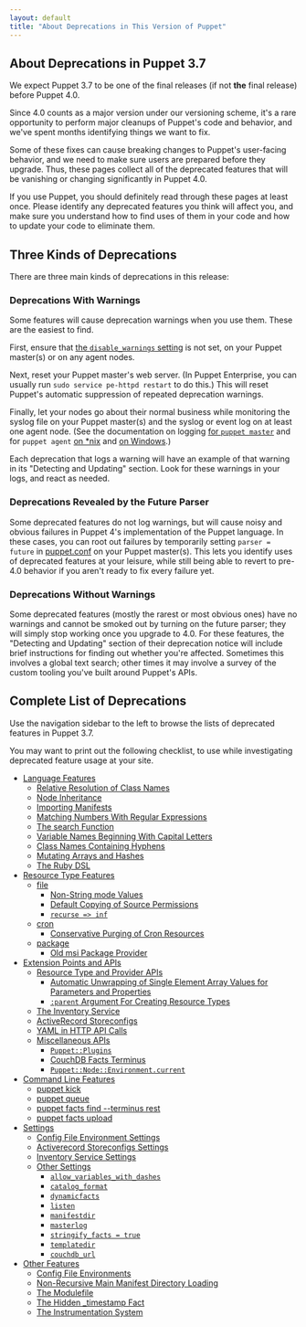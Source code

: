 ```yaml
---
layout: default
title: "About Deprecations in This Version of Puppet"
---
```


[puppet.conf]: ./config_file_main.html

## About Deprecations in Puppet 3.7

We expect Puppet 3.7 to be one of the final releases (if not **the** final release) before Puppet 4.0.

Since 4.0 counts as a major version under our versioning scheme, it's a rare opportunity to perform major cleanups of Puppet's code and behavior, and we've spent months identifying things we want to fix.

Some of these fixes can cause breaking changes to Puppet's user-facing behavior, and we need to make sure users are prepared before they upgrade. Thus, these pages collect all of the deprecated features that will be vanishing or changing significantly in Puppet 4.0.

If you use Puppet, you should definitely read through these pages at least once. Please identify any deprecated features you think will affect you, and make sure you understand how to find uses of them in your code and how to update your code to eliminate them.


## Three Kinds of Deprecations

There are three main kinds of deprecations in this release:

### Deprecations With Warnings

Some features will cause deprecation warnings when you use them. These are the easiest to find.

First, ensure that [the `disable_warnings` setting](/references/3.7.latest/configuration.html#disablewarnings) is not set, on your Puppet master(s) or on any agent nodes.

Next, reset your Puppet master's web server. (In Puppet Enterprise, you can usually run `sudo service pe-httpd restart` to do this.) This will reset Puppet's automatic suppression of repeated deprecation warnings.

Finally, let your nodes go about their normal business while monitoring the syslog file on your Puppet master(s) and the syslog or event log on at least one agent node. (See the documentation on logging [for `puppet master`](./services_master_rack.html#logging) and for `puppet agent` [on \*nix](./services_agent_unix.html#logging) and [on Windows](./services_agent_windows.html#logging).)

Each deprecation that logs a warning will have an example of that warning in its "Detecting and Updating" section. Look for these warnings in your logs, and react as needed.

### Deprecations Revealed by the Future Parser

Some deprecated features do not log warnings, but will cause noisy and obvious failures in Puppet 4's implementation of the Puppet language. In these cases, you can root out failures by temporarily setting `parser = future` in [puppet.conf][] on your Puppet master(s). This lets you identify uses of deprecated features at your leisure, while still being able to revert to pre-4.0 behavior if you aren't ready to fix every failure yet.

### Deprecations Without Warnings

Some deprecated features (mostly the rarest or most obvious ones) have no warnings and cannot be smoked out by turning on the future parser; they will simply stop working once you upgrade to 4.0. For these features, the "Detecting and Updating" section of their deprecation notice will include brief instructions for finding out whether you're affected. Sometimes this involves a global text search; other times it may involve a survey of the custom tooling you've built around Puppet's APIs.

## Complete List of Deprecations

Use the navigation sidebar to the left to browse the lists of deprecated features in Puppet 3.7.

You may want to print out the following checklist, to use while investigating deprecated feature usage at your site.


* [Language Features](./deprecated_language.html)
    * [Relative Resolution of Class Names](./deprecated_language.html#relative-resolution-of-class-names)
    * [Node Inheritance](./deprecated_language.html#node-inheritance)
    * [Importing Manifests](./deprecated_language.html#importing-manifests)
    * [Matching Numbers With Regular Expressions](./deprecated_language.html#matching-numbers-with-regular-expressions)
    * [The search Function](./deprecated_language.html#the-search-function)
    * [Variable Names Beginning With Capital Letters](./deprecated_language.html#variable-names-beginning-with-capital-letters)
    * [Class Names Containing Hyphens](./deprecated_language.html#class-names-containing-hyphens)
    * [Mutating Arrays and Hashes](./deprecated_language.html#mutating-arrays-and-hashes)
    * [The Ruby DSL](./deprecated_language.html#the-ruby-dsl)
* [Resource Type Features](./deprecated_resource.html)
    * [file](./deprecated_resource.html#file)
        * [Non-String mode Values](./deprecated_resource.html#non-string-mode-values)
        * [Default Copying of Source Permissions](./deprecated_resource.html#default-copying-of-source-permissions)
        * [`recurse => inf`](./deprecated_resource.html#recurse--inf)
    * [cron](./deprecated_resource.html#cron)
        * [Conservative Purging of Cron Resources](./deprecated_resource.html#conservative-purging-of-cron-resources)
    * [package](./deprecated_resource.html#package)
        * [Old msi Package Provider](./deprecated_resource.html#old-msi-package-provider)
* [Extension Points and APIs](./deprecated_api.html)
    * [Resource Type and Provider APIs](./deprecated_api.html#resource-type-and-provider-apis)
        * [Automatic Unwrapping of Single Element Array Values for Parameters and Properties](./deprecated_api.html#automatic-unwrapping-of-single-element-array-values-for-parameters-and-properties)
        * [`:parent` Argument For Creating Resource Types](./deprecated_api.html#parent-argument-for-creating-resource-types)
    * [The Inventory Service](./deprecated_api.html#the-inventory-service)
    * [ActiveRecord Storeconfigs](./deprecated_api.html#activerecord-storeconfigs)
    * [YAML in HTTP API Calls](./deprecated_api.html#yaml-in-http-api-calls)
    * [Miscellaneous APIs](./deprecated_api.html#miscellaneous-apis)
        * [`Puppet::Plugins`](./deprecated_api.html#puppetplugins)
        * [CouchDB Facts Terminus](./deprecated_api.html#couchdb-facts-terminus)
        * [`Puppet::Node::Environment.current`](./deprecated_api.html#puppetnodeenvironmentcurrent)
* [Command Line Features](./deprecated_command.html)
    * [puppet kick](./deprecated_command.html#puppet-kick)
    * [puppet queue](./deprecated_command.html#puppet-queue)
    * [puppet facts find --terminus rest](./deprecated_command.html#puppet-facts-find---terminus-rest)
    * [puppet facts upload](./deprecated_command.html#puppet-facts-upload)
* [Settings](./deprecated_settings.html)
    * [Config File Environment Settings](./deprecated_settings.html#config-file-environment-settings)
    * [Activerecord Storeconfigs Settings](./deprecated_settings.html#activerecord-storeconfigs-settings)
    * [Inventory Service Settings](./deprecated_settings.html#inventory-service-settings)
    * [Other Settings](./deprecated_settings.html#other-settings)
        * [`allow_variables_with_dashes`](./deprecated_settings.html#allowvariableswithdashes)
        * [`catalog_format`](./deprecated_settings.html#catalogformat)
        * [`dynamicfacts`](./deprecated_settings.html#dynamicfacts)
        * [`listen`](./deprecated_settings.html#listen)
        * [`manifestdir`](./deprecated_settings.html#manifestdir)
        * [`masterlog`](./deprecated_settings.html#masterlog)
        * [`stringify_facts = true`](./deprecated_settings.html#stringifyfacts--true)
        * [`templatedir`](./deprecated_settings.html#templatedir)
        * [`couchdb_url`](./deprecated_settings.html#couchdburl)
* [Other Features](./deprecated_misc.html)
    * [Config File Environments](./deprecated_misc.html#config-file-environments)
    * [Non-Recursive Main Manifest Directory Loading](./deprecated_misc.html#non-recursive-main-manifest-directory-loading)
    * [The Modulefile](./deprecated_misc.html#the-modulefile)
    * [The Hidden _timestamp Fact](./deprecated_misc.html#the-hidden-timestamp-fact)
    * [The Instrumentation System](./deprecated_misc.html#the-instrumentation-system)
